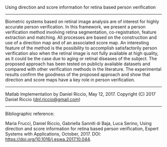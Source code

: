 
Using direction and score information for retina based person verification

--------------------------------------------------------------------------

Biometric systems based on retinal image analysis are of interest for highly accurate person verification. In this framework, we present a person verification method involving retina segmentation, co-registration, feature extraction and matching. All processes are based on the construction and use of a direction map and of an associated score map. An interesting feature of the method is the possibility to accomplish satisfactorily person verification also when the retinal image is not fully available at high quality, as it could be the case due to aging or retinal diseases of the subject. The proposed approach has been tested on publicly available datasets and compared with other verification methods in the literature. The experimental results confirm the goodness of the proposed approach and show that direction and score maps have a key role in person verification.


-------------------------------------------------------

Matlab Implementation by Daniel Riccio, May 12, 2017.
Copyright (C) 2017 Daniel Riccio (dnl.riccio@gmail.com)

-------------------------------------------------------

Bibliographic reference:

Maria Frucci, Daniel Riccio, Gabriella Sanniti di Baja, Luca Serino, Using direction and score information for retina based person verification, Expert Systems with Applications, October, 2017. DOI: https://doi.org/10.1016/j.eswa.2017.10.044.
